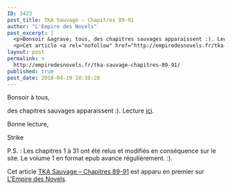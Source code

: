 ```yaml
---
ID: 3423
post_title: TKA Sauvage – Chapitres 89-91
author: "L'Empire des Novels"
post_excerpt: |
  <p>Bonsoir &agrave; tous, des chapitres sauvages apparaissent :). Lecture ici. Bonne lecture, Strike P.S. : Les chapitres 1 &agrave; 31 ont &eacute;t&eacute; relus et modifi&eacute;s en cons&eacute;quence sur le site. Le volume 1 en format epub avance r&eacute;guli&egrave;rement. :).</p>
  <p>Cet article <a rel="nofollow" href="http://empiredesnovels.fr/tka-sauvage-chapitres-89-91/">TKA Sauvage &ndash; Chapitres 89-91</a> est apparu en premier sur <a rel="nofollow" href="http://empiredesnovels.fr/">L'Empire des Novels</a>.</p>
layout: post
permalink: >
  http://empiredesnovels.fr/tka-sauvage-chapitres-89-91/
published: true
post_date: 2018-04-19 18:38:28
---
```

<p>Bonsoir à tous,</p>
<p>des chapitres sauvages apparaissent :). Lecture <a href="http://empiredesnovels.fr/the-kings-avatar/tka-chapitre-89/">ici</a>.</p>
<p>Bonne lecture,</p>
<p>Strike</p>
<p>P.S. : Les chapitres 1 à 31 ont été relus et modifiés en conséquence sur le site. Le volume 1 en format epub avance régulièrement. :).</p>
<p><a class="a2a_button_facebook a2a_counter" href="https://www.addtoany.com/add_to/facebook?linkurl=http%3A%2F%2Fempiredesnovels.fr%2Ftka-sauvage-chapitres-89-91%2F&amp;linkname=TKA%20Sauvage%20%E2%80%93%20Chapitres%2089-91" title="Facebook" rel="nofollow noopener" ></a><a class="a2a_button_twitter" href="https://www.addtoany.com/add_to/twitter?linkurl=http%3A%2F%2Fempiredesnovels.fr%2Ftka-sauvage-chapitres-89-91%2F&amp;linkname=TKA%20Sauvage%20%E2%80%93%20Chapitres%2089-91" title="Twitter" rel="nofollow noopener" ></a><a class="a2a_button_google_plus" href="https://www.addtoany.com/add_to/google_plus?linkurl=http%3A%2F%2Fempiredesnovels.fr%2Ftka-sauvage-chapitres-89-91%2F&amp;linkname=TKA%20Sauvage%20%E2%80%93%20Chapitres%2089-91" title="Google+" rel="nofollow noopener" ></a><a class="a2a_dd addtoany_share_save addtoany_share" href="https://www.addtoany.com/share#url=http%3A%2F%2Fempiredesnovels.fr%2Ftka-sauvage-chapitres-89-91%2F&amp;title=TKA%20Sauvage%20%E2%80%93%20Chapitres%2089-91" data-a2a-url="http://empiredesnovels.fr/tka-sauvage-chapitres-89-91/" data-a2a-title="TKA Sauvage – Chapitres 89-91"></a></p><p>Cet article <a rel="nofollow" href="http://empiredesnovels.fr/tka-sauvage-chapitres-89-91/">TKA Sauvage &#8211; Chapitres 89-91</a> est apparu en premier sur <a rel="nofollow" href="http://empiredesnovels.fr/">L&#039;Empire des Novels</a>.</p>